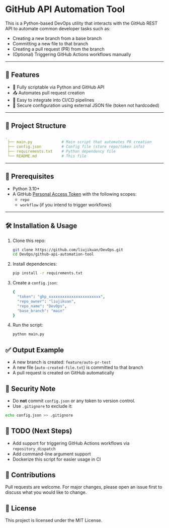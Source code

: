 # GitHub API Automation Tool

This is a Python-based DevOps utility that interacts with the GitHub REST API to automate common developer tasks such as:

- Creating a new branch from a base branch
- Committing a new file to that branch
- Creating a pull request (PR) from the branch
- (Optional) Triggering GitHub Actions workflows manually

---

## 📌 Features

- 🔧 Fully scriptable via Python and GitHub API
- 📤 Automates pull request creation
- 🚀 Easy to integrate into CI/CD pipelines
- 🔐 Secure configuration using external JSON file (token not hardcoded)

---

## 📂 Project Structure
```yaml
.
 ├── main.py             # Main script that automates PR creation
 ├── config.json         # Config file (store repo/token info)
 ├── requirements.txt    # Python dependency file
 └── README.md           # This file
```
---

## 🔧 Prerequisites

- Python 3.10+
- A GitHub [Personal Access Token](https://github.com/settings/tokens) with the following scopes:
  - `repo`
  - `workflow` (if you intend to trigger workflows)

---

## 🛠️ Installation & Usage

1. Clone this repo:
   ```bash
   git clone https://github.com/liujikuan/DevOps.git
   cd DevOps/github-api-automation-tool
   ```

2. Install dependencies:
   ```bash
   pip install -r requirements.txt
   ```

3. Create a `config.json`:
   ```bash
   {
     "token": "ghp_xxxxxxxxxxxxxxxxxxxxxxx",
     "repo_owner": "liujikuan",
     "repo_name": "DevOps",
     "base_branch": "main"
   }
   
   ```
4. Run the script:
   ```bash
   python main.py
   ```

## ✅ Output Example

- A new branch is created: `feature/auto-pr-test`
- A new file (`auto-created-file.txt`) is committed to that branch
- A pull request is created on GitHub automatically

## 🔐 Security Note

- Do **not** commit `config.json` or any token to version control.
- Use `.gitignore` to exclude it:
```bash
echo config.json >> .gitignore
```

## 🧩 TODO (Next Steps)

-  Add support for triggering GitHub Actions workflows via `repository_dispatch`
-  Add command-line argument support
-  Dockerize this script for easier usage in CI

## 🤝 Contributions

Pull requests are welcome. For major changes, please open an issue first to discuss what you would like to change.

## 📄 License

This project is licensed under the MIT License.

